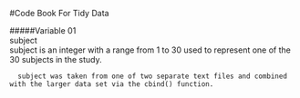 #Code Book For Tidy Data

#####Variable 01          
    subject      
      subject is an integer with a range from 1 to 30 used to represent one of the 30 subjects in the study.  
    
      subject was taken from one of two separate text files and combined with the larger data set via the cbind() function.
